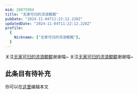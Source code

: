```yaml
---
mid: 20875904
title: "无家可归的流浪鲲鲲"
pubDate: "2024-11-04T11:22:12.228Z"
updatedDate: "2024-11-04T11:22:12.228Z"
profile:
  {
    Nickname: ["无家可归的流浪鲲鲲"],
  }
---
```


关注[无家可归的流浪鲲鲲](https://space.bilibili.com/20875904)谢谢喵~ 关注[无家可归的流浪鲲鲲](https://space.bilibili.com/20875904)谢谢喵~

## 此条目有待补充
你可以在[这里](https://github.com/Yuhanawa/VTuber.ICU/edit/master/src/content/v/无家可归的流浪鲲鲲/index.md)编辑本文
